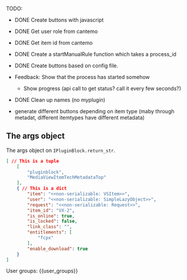 
TODO:
- DONE Create buttons with javascript 
- DONE Get user role from cantemo
- DONE Get item id from cantemo
- DONE Create a startManualRule function which takes a process_id 
- DONE Create buttons based on config file.

- Feedback: Show that the process has started somehow
  - Show progress (api call to get status? call it every few seconds?)

- DONE Clean up names (no myplugin)

- generate different buttons depending on item type (maby through metadat, different itemtypes have different metadata)


## The args object

The args object on `IPluginBlock.return_str`.

```json
[ // This is a tuple
    [
        "pluginblock",
        "MediaViewItemTechMetadataTop"
    ],
    { // This is a dict
        "item": "<<non-serializable: VSItem>>",
        "user": "<<non-serializable: SimpleLazyObject>>",
        "request": "<<non-serializable: Request>>",
        "item_id": "VX-2",
        "is_online": true,
        "is_locked": false,
        "link_class": "",
        "entitlements": [
            "fcpx"
        ],
        "enable_download": true
    }
]
```

User groups: {{user_groups}}
